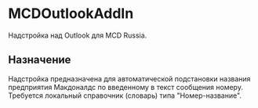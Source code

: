 # MCDOutlookAddIn
Надстройка над Outlook для MCD Russia.
## Назначение
Надстройка предназначена для автоматической подстановки названия предприятия Макдоналдс по введенному в текст сообщения номеру. Требуется локальный справочник (словарь) типа "Номер-название".
